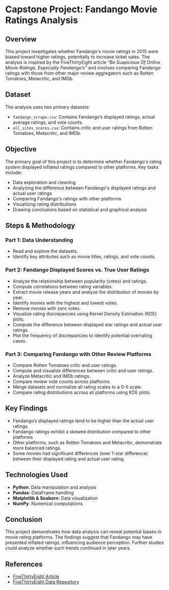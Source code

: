 # Capstone Project: Fandango Movie Ratings Analysis

## Overview

This project investigates whether Fandango's movie ratings in 2015 were biased toward higher ratings, potentially to increase ticket sales. The analysis is inspired by the FiveThirtyEight article *"Be Suspicious Of Online Movie Ratings, Especially Fandango’s"* and involves comparing Fandango ratings with those from other major review aggregators such as Rotten Tomatoes, Metacritic, and IMDb.

## Dataset

The analysis uses two primary datasets:

- `fandango_scrape.csv`: Contains Fandango’s displayed ratings, actual average ratings, and vote counts.
- `all_sites_scores.csv`: Contains critic and user ratings from Rotten Tomatoes, Metacritic, and IMDb.

## Objective

The primary goal of this project is to determine whether Fandango's rating system displayed inflated ratings compared to other platforms. Key tasks include:

- Data exploration and cleaning
- Analyzing the difference between Fandango's displayed ratings and actual user ratings
- Comparing Fandango's ratings with other platforms
- Visualizing rating distributions
- Drawing conclusions based on statistical and graphical analysis

## Steps & Methodology

### Part 1: Data Understanding

- Read and explore the datasets.
- Identify key attributes such as movie titles, ratings, and vote counts.

### Part 2: Fandango Displayed Scores vs. True User Ratings

- Analyze the relationship between popularity (votes) and ratings.
- Compute correlations between rating variables.
- Extract movie release years and analyze the distribution of movies by year.
- Identify movies with the highest and lowest votes.
- Remove movies with zero votes.
- Visualize rating discrepancies using Kernel Density Estimation (KDE) plots.
- Compute the difference between displayed star ratings and actual user ratings.
- Plot the frequency of discrepancies to identify potential overrating cases.

### Part 3: Comparing Fandango with Other Review Platforms

- Compare Rotten Tomatoes critic and user ratings.
- Compute and visualize differences between critic and user ratings.
- Analyze Metacritic and IMDb ratings.
- Compare review vote counts across platforms.
- Merge datasets and normalize all rating scales to a 0-5 scale.
- Compare rating distributions across all platforms using KDE plots.

## Key Findings

- Fandango’s displayed ratings tend to be higher than the actual user ratings.
- Fandango ratings exhibit a skewed distribution compared to other platforms.
- Other platforms, such as Rotten Tomatoes and Metacritic, demonstrate more balanced ratings.
- Some movies had significant differences (over 1-star difference) between their displayed rating and actual user rating.

## Technologies Used

- **Python**: Data manipulation and analysis
- **Pandas**: DataFrame handling
- **Matplotlib & Seaborn**: Data visualization
- **NumPy**: Numerical computations

## Conclusion

This project demonstrates how data analysis can reveal potential biases in movie rating platforms. The findings suggest that Fandango may have presented inflated ratings, influencing audience perception. Further studies could analyze whether such trends continued in later years.

## References

- [FiveThirtyEight Article](https://fivethirtyeight.com/)
- [FiveThirtyEight Data Repository](https://github.com/fivethirtyeight/data)
